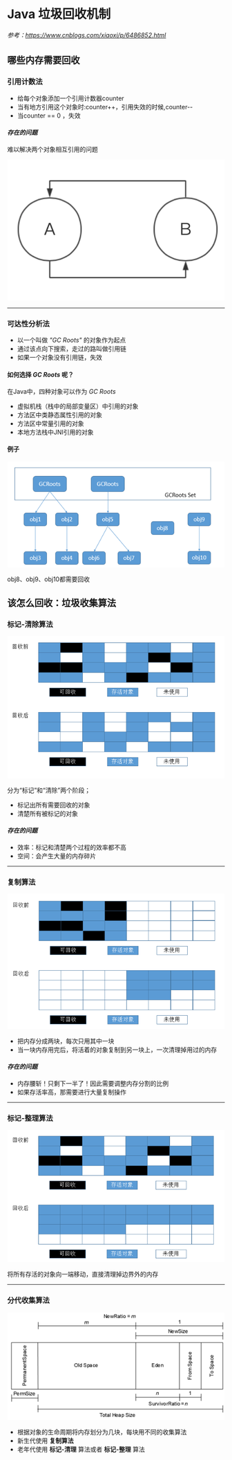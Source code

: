 # Java 垃圾回收机制 
###### 参考：<https://www.cnblogs.com/xiaoxi/p/6486852.html>
## 哪些内存需要回收
### 引用计数法
+ 给每个对象添加一个引用计数器counter
+ 当有地方引用这个对象时:counter++，引用失效的时候,counter--
+ 当counter == 0 ，失效

#### _存在的问题_ 
难以解决两个对象相互引用的问题

![](JavaGC/6.png) 

---

### 可达性分析法
+ 以一个叫做 _"GC Roots"_ 的对象作为起点
+ 通过该点向下搜索，走过的路叫做引用链
+ 如果一个对象没有引用链，失效

#### 如何选择 _GC Roots_ 呢？
在Java中，四种对象可以作为 _GC Roots_

+ 虚拟机栈（栈中的局部变量区）中引用的对象
+ 方法区中类静态属性引用的对象
+ 方法区中常量引用的对象
+ 本地方法栈中JNI引用的对象

#### 例子
![](JavaGC/1.png)  

obj8、obj9、obj10都需要回收

## 该怎么回收：垃圾收集算法
### 标记-清除算法
![](JavaGC/2.png)  

分为“标记”和“清除”两个阶段；

+ 标记出所有需要回收的对象
+ 清楚所有被标记的对象

#### _存在的问题_ 
+ 效率：标记和清楚两个过程的效率都不高
+ 空间：会产生大量的内存碎片

---

### 复制算法
![](JavaGC/3.png)

+ 把内存分成两块，每次只用其中一块
+ 当一块内存用完后，将活着的对象复制到另一块上，一次清理掉用过的内存

#### _存在的问题_ 
+ 内存腰斩！只剩下一半了！因此需要调整内存分割的比例
+ 如果存活率高，那需要进行大量复制操作

---

### 标记-整理算法
![](JavaGC/4.png)  

将所有存活的对象向一端移动，直接清理掉边界外的内存

---

### 分代收集算法
![](JavaGC/5.png) 

+ 根据对象的生命周期将内存划分为几块，每块用不同的收集算法
+ 新生代使用 __复制算法__ 
+ 老年代使用 __标记-清理__ 算法或者 __标记-整理__ 算法



